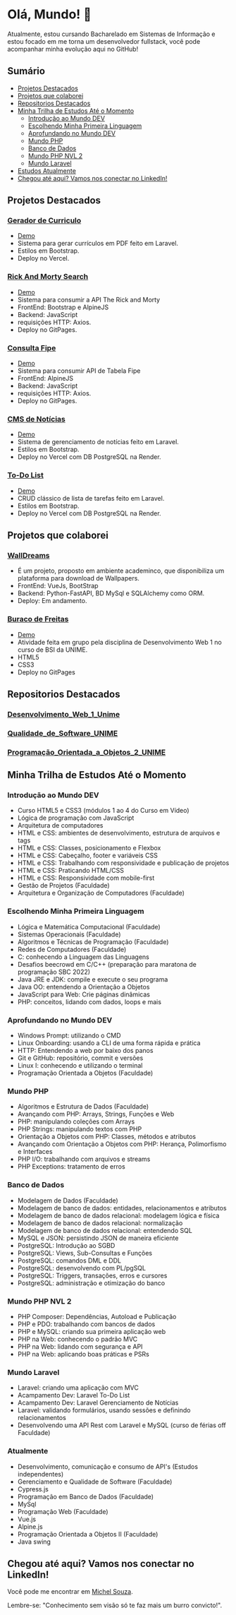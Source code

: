 # Olá, Mundo! 👋

Atualmente, estou cursando Bacharelado em Sistemas de Informação e estou focado em me torna um desenvolvedor fullstack, você pode acompanhar minha evolução aqui no GitHub!

## Sumário

- [Projetos Destacados](#projetos-destacados)
- [Projetos que colaborei](#Projetos-que-colaborei)
- [Repositorios Destacados](#repositorios-destacados)
- [Minha Trilha de Estudos Até o Momento](#minha-trilha-de-estudos-até-o-momento)
  - [Introdução ao Mundo DEV](#introdução-ao-mundo-dev)
  - [Escolhendo Minha Primeira Linguagem](#escolhendo-minha-primeira-linguagem)
  - [Aprofundando no Mundo DEV](#aprofundando-no-mundo-dev)
  - [Mundo PHP](#mundo-php)
  - [Banco de Dados](#banco-de-dados)
  - [Mundo PHP NVL 2](#mundo-php-nvl-2)
  - [Mundo Laravel](#mundo-laravel)
- [Estudos Atualmente](#atualmente)
- [Chegou até aqui? Vamos nos conectar no LinkedIn!](#chegou-até-aqui-vamos-nos-conectar-no-linkedin)

## Projetos Destacados

### [Gerador de Curriculo](https://github.com/MichelNsouza/GeradorCV/)

- [Demo](https://geradorcurriculo.vercel.app/)
- Sistema para gerar currículos em PDF feito em Laravel.
- Estilos em Bootstrap.
- Deploy no Vercel.

  
### [Rick And Morty Search](https://github.com/MichelNsouza/RickAndMortySearch)

- [Demo](https://michelnsouza.github.io/RickAndMortySearch/)
- Sistema para consumir a API The Rick and Morty 
- FrontEnd: Bootstrap e AlpineJS
- Backend: JavaScript
- requisições HTTP: Axios.
- Deploy no GitPages.

### [Consulta Fipe](https://github.com/MichelNsouza/Consulta_API_TabelaFipe)

- [Demo](https://michelnsouza.github.io/Consulta_API_TabelaFipe/)
- Sistema para consumir API de Tabela Fipe
- FrontEnd: AlpineJS
- Backend: JavaScript
- requisições HTTP: Axios.
- Deploy no GitPages.

### [CMS de Notícias](https://github.com/MichelNsouza/LaravelCMS)

- [Demo](https://laravel-cms.vercel.app/)
- Sistema de gerenciamento de notícias feito em Laravel.
- Estilos em Bootstrap.
- Deploy no Vercel com DB PostgreSQL na Render.

### [To-Do List](https://github.com/MichelNsouza/ToDo)

- [Demo](https://to-do-list-michel.vercel.app/)
- CRUD clássico de lista de tarefas feito em Laravel.
- Estilos em Bootstrap.
- Deploy no Vercel com DB PostgreSQL na Render.

## Projetos que colaborei

### [WallDreams](https://github.com/MichelNsouza/walldreams)

- É um projeto, proposto em ambiente academinco, que disponibiliza um plataforma para download de Wallpapers.
- FrontEnd: VueJs, BootStrap
- Backend: Python-FastAPI, BD MySql e SQLAlchemy como ORM.
- Deploy: Em andamento.

### [Buraco de Freitas](https://github.com/MichelNsouza/Atividade3-web1)

- [Demo](https://michelnsouza.github.io/BuracoDeFreitas_Parcial1Web1Unime/)
- Atividade feita em grupo pela disciplina de Desenvolvimento Web 1 no curso de BSI da UNIME.
- HTML5
- CSS3
- Deploy no GitPages

  
## Repositorios Destacados

### [Desenvolvimento_Web_1_Unime](https://github.com/MichelNsouza/Desenvolvimento_Web_1_Unime)

### [Qualidade_de_Software_UNIME](https://github.com/MichelNsouza/Qualidade_de_Software_UNIME)

### [Programação_Orientada_a_Objetos_2_UNIME](https://github.com/MichelNsouza/POO_2_UNIME)


## Minha Trilha de Estudos Até o Momento
### Introdução ao Mundo DEV

- Curso HTML5 e CSS3 (módulos 1 ao 4 do Curso em Vídeo)
- Lógica de programação com JavaScript
- Arquitetura de computadores
- HTML e CSS: ambientes de desenvolvimento, estrutura de arquivos e tags
- HTML e CSS: Classes, posicionamento e Flexbox
- HTML e CSS: Cabeçalho, footer e variáveis CSS
- HTML e CSS: Trabalhando com responsividade e publicação de projetos
- HTML e CSS: Praticando HTML/CSS
- HTML e CSS: Responsividade com mobile-first
- Gestão de Projetos (Faculdade)
-	Arquitetura e Organização de Computadores (Faculdade)
  
### Escolhendo Minha Primeira Linguagem
- Lógica e Matemática Computacional	(Faculdade)
- Sistemas Operacionais (Faculdade)
- Algoritmos e Técnicas de Programação (Faculdade)
- Redes de Computadores	(Faculdade)
- C: conhecendo a Linguagem das Linguagens
- Desafios beecrowd em C/C++ (preparação para maratona de programação SBC 2022)
- Java JRE e JDK: compile e execute o seu programa
- Java OO: entendendo a Orientação a Objetos
- JavaScript para Web: Crie páginas dinâmicas
- PHP: conceitos, lidando com dados, loops e mais

### Aprofundando no Mundo DEV

- Windows Prompt: utilizando o CMD
- Linux Onboarding: usando a CLI de uma forma rápida e prática
- HTTP: Entendendo a web por baixo dos panos
- Git e GitHub: repositório, commit e versões
- Linux I: conhecendo e utilizando o terminal
- Programação Orientada a Objetos (Faculdade)

### Mundo PHP
- Algoritmos e Estrutura de Dados	(Faculdade)
- Avançando com PHP: Arrays, Strings, Funções e Web
- PHP: manipulando coleções com Arrays
- PHP Strings: manipulando textos com PHP
- Orientação a Objetos com PHP: Classes, métodos e atributos
- Avançando com Orientação a Objetos com PHP: Herança, Polimorfismo e Interfaces
- PHP I/O: trabalhando com arquivos e streams
- PHP Exceptions: tratamento de erros

### Banco de Dados
- Modelagem de Dados (Faculdade)
- Modelagem de banco de dados: entidades, relacionamentos e atributos
- Modelagem de banco de dados relacional: modelagem lógica e física
- Modelagem de banco de dados relacional: normalização
- Modelagem de banco de dados relacional: entendendo SQL
- MySQL e JSON: persistindo JSON de maneira eficiente
- PostgreSQL: Introdução ao SGBD
- PostgreSQL: Views, Sub-Consultas e Funções
- PostgreSQL: comandos DML e DDL
- PostgreSQL: desenvolvendo com PL/pgSQL
- PostgreSQL: Triggers, transações, erros e cursores
- PostgreSQL: administração e otimização do banco

### Mundo PHP NVL 2

- PHP Composer: Dependências, Autoload e Publicação
- PHP e PDO: trabalhando com bancos de dados
- PHP e MySQL: criando sua primeira aplicação web
- PHP na Web: conhecendo o padrão MVC
- PHP na Web: lidando com segurança e API
- PHP na Web: aplicando boas práticas e PSRs

### Mundo Laravel

- Laravel: criando uma aplicação com MVC
- Acampamento Dev: Laravel To-Do List
- Acampamento Dev: Laravel Gerenciamento de Notícias
- Laravel: validando formulários, usando sessões e definindo relacionamentos
- Desenvolvendo uma API Rest com Laravel e MySQL (curso de férias off Faculdade)

### Atualmente
- Desenvolvimento, comunicação e consumo de API's (Estudos independentes)
-	Gerenciamento e Qualidade de Software (Faculdade)
  - Cypress.js
-	Programação em Banco de Dados (Faculdade)
  - MySql
-	Programação Web (Faculdade)
  - Vue.js
  - Alpine.js
-	Programação Orientada a Objetos II (Faculdade)
  - Java swing

## Chegou até aqui? Vamos nos conectar no LinkedIn!

Você pode me encontrar em [Michel Souza](https://www.linkedin.com/in/michel-n-souza/).

Lembre-se: "Conhecimento sem visão só te faz mais um burro convicto!".
